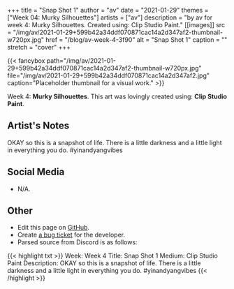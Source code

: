 +++
title =       "Snap Shot 1"
author =      "av"
date =        "2021-01-29"
themes =      ["Week 04: Murky Silhouettes"]
artists =     ["av"]
description = "by av for week 4: Murky Silhouettes. Created using: Clip Studio Paint."
[[images]]
      src = "/img/av/2021-01-29+599b42a34ddf070871cac14a2d347af2-thumbnail-w720px.jpg"
      href = "/blog/av-week-4-3f90"
      alt = "Snap Shot 1"
      caption = ""
      stretch = "cover"
+++


{{< fancybox path="/img/av/2021-01-29+599b42a34ddf070871cac14a2d347af2-thumbnail-w720px.jpg" file="/img/av/2021-01-29+599b42a34ddf070871cac14a2d347af2.jpg" caption="Placeholder thumbnail for a visual work." >}}


Week 4: **Murky Silhouettes**. This art was lovingly created using: **Clip Studio Paint**.

## Artist's Notes

OKAY so this is a snapshot of life. There is a little darkness and a little light in everything you do. #yinandyangvibes

## Social Media

- N/A.

## Other

- Edit this page on [GitHub](https://github.com/teaminkling/web-refresh/edit/main/content/blog/av-week-4-3f90.md).
- Create [a bug ticket](https://github.com/teaminkling/web-refresh/issues/new?assignees=&labels=bug&template=problem-report.md&title=) for the developer.
- Parsed source from Discord is as follows:

{{< highlight txt >}}
Week: Week 4
Title: Snap Shot 1 
Medium: Clip Studio Paint
Description: 
OKAY so this is a snapshot of life. There is a little darkness and a little light in everything you do. #yinandyangvibes
{{< /highlight >}}